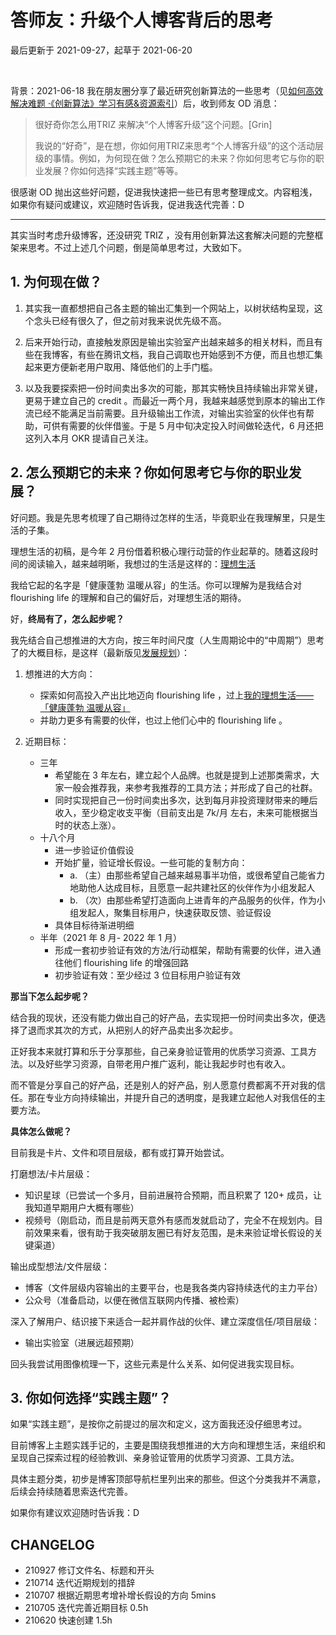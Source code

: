 # 答师友：升级个人博客背后的思考
最后更新于 2021-09-27，起草于 2021-06-20

<br> 

背景：2021-06-18 我在朋友圈分享了最近研究创新算法的一些思考（见[如何高效解决难题 ·《创新算法》学习有感&资源索引](mur/res_ARIZ.md)）后，收到师友 OD 消息：

> 很好奇你怎么用TRIZ 来解决“个人博客升级”这个问题。[Grin]
> 
> 我说的“好奇”，是在想，你如何用TRIZ来思考“个人博客升级”的这个活动层级的事情。例如，为何现在做？怎么预期它的未来？你如何思考它与你的职业发展？你如何选择“实践主题”等等。

很感谢 OD 抛出这些好问题，促进我快速把一些已有思考整理成文。内容粗浅，如果你有疑问或建议，欢迎随时告诉我，促进我迭代完善：D

---

其实当时考虑升级博客，还没研究 TRIZ ，没有用创新算法这套解决问题的完整框架来思考。不过上述几个问题，倒是简单思考过，大致如下。

## 1. 为何现在做？

1. 其实我一直都想把自己各主题的输出汇集到一个网站上，以树状结构呈现，这个念头已经有很久了，但之前对我来说优先级不高。

2. 后来开始行动，直接触发原因是输出实验室产出越来越多的相关材料，而且有些在我博客，有些在腾讯文档，我自己调取也开始感到不方便，而且也想汇集起来更方便新老用户取用、降低他们的上手门槛。

3. 以及我要探索把一份时间卖出多次的可能，那其实畅快且持续输出非常关键，更易于建立自己的 credit 。而最近一两个月，我越来越感觉到原本的输出工作流已经不能满足当前需要。且升级输出工作流，对输出实验室的伙伴也有帮助，可供有需要的伙伴借鉴。于是 5 月中旬决定投入时间做轮迭代，6 月还把这列入本月 OKR 提请自己关注。


## 2. 怎么预期它的未来？你如何思考它与你的职业发展？

好问题。我是先思考梳理了自己期待过怎样的生活，毕竟职业在我理解里，只是生活的子集。

理想生活的初稿，是今年 2 月份借着积极心理行动营的作业起草的。随着这段时间的阅读输入，越来越明晰，我想过的生活是这样的：[理想生活](https://ishanshan.im/#/about/idealife)

我给它起的名字是「健康蓬勃 温暖从容」的生活。你可以理解为是我结合对 flourishing life 的理解和自己的偏好后，对理想生活的期待。

好，**终局有了，怎么起步呢？**

我先结合自己想推进的大方向，按三年时间尺度（人生周期论中的“中周期”）思考了的大概目标，是这样（最新版见[发展规划](about/plan_lifedev.md)）：

1. 想推进的大方向：
    - 探索如何高投入产出比地迈向 flourishing life ，过上[我的理想生活——「健康蓬勃 温暖从容」](https://ishanshan.im/#/about/idealife)
    - 并助力更多有需要的伙伴，也过上他们心中的 flourishing life 。

3. 近期目标：
    * 三年
        * 希望能在 3 年左右，建立起个人品牌。也就是提到上述那类需求，大家一般会推荐我，来参考我推荐的工具方法；并形成了自己的社群。
        * 同时实现把自己一份时间卖出多次，达到每月非投资理财带来的睡后收入，至少稳定收支平衡（目前支出是 7k/月 左右，未来可能根据当时的状态上涨）。
    * 十八个月
        * 进一步验证价值假设
        * 开始扩量，验证增长假设。一些可能的复制方向：
            * a. （主）由那些希望自己越来越易事半功倍，或很希望自己能省力地助他人达成目标，且愿意一起共建社区的伙伴作为小组发起人
            * b. （次）由那些希望打造面向上进青年的产品服务的伙伴，作为小组发起人，聚集目标用户，快速获取反馈、验证假设
        * 具体目标待渐进明细
    * 半年（2021 年 8 月- 2022 年 1 月）
        * 形成一套初步验证有效的方法/行动框架，帮助有需要的伙伴，进入通往他们 flourishing life 的增强回路
        * 初步验证有效：至少经过 3 位目标用户验证有效


**那当下怎么起步呢？**

结合我的现状，还没有能力做出自己的好产品，去实现把一份时间卖出多次，便选择了退而求其次的方式，从把别人的好产品卖出多次起步。

正好我本来就打算和乐于分享那些，自己亲身验证管用的优质学习资源、工具方法。以及好些学习资源，自带老用户推广返利，能让我起步时也有收入。


而不管是分享自己的好产品，还是别人的好产品，别人愿意付费都离不开对我的信任。那在专业方向持续输出，并提升自己的透明度，是我建立起他人对我信任的主要方法。

**具体怎么做呢？**

目前我是卡片、文件和项目层级，都有或打算开始尝试。

打磨想法/卡片层级：
- 知识星球（已尝试一个多月，目前进展符合预期，而且积累了 120+ 成员，让我知道早期用户大概有哪些）
- 视频号（刚启动，而且是前两天意外有感而发就启动了，完全不在规划内。目前效果来看，很有助于我突破朋友圈已有好友范围，是未来验证增长假设的关键渠道）

输出成型想法/文件层级：
- 博客（文件层级内容输出的主要平台，也是我各类内容持续迭代的主力平台）
- 公众号（准备启动，以便在微信互联网内传播、被检索）

深入了解用户、结识接下来适合一起并肩作战的伙伴、建立深度信任/项目层级：
- 输出实验室（进展远超预期）


回头我尝试用图像梳理一下，这些元素是什么关系、如何促进我实现目标。


## 3. 你如何选择“实践主题”？

如果“实践主题”，是按你之前提过的层次和定义，这方面我还没仔细思考过。

目前博客上主题实践手记的，主要是围绕我想推进的大方向和理想生活，来组织和呈现自己探索过程的经验教训、亲身验证管用的优质学习资源、工具方法。

具体主题分类，初步是博客顶部导航栏里列出来的那些。但这个分类我并不满意，后续会持续随着思索迭代完善。

如果你有建议欢迎随时告诉我：D


## CHANGELOG 

- 210927 修订文件名、标题和开头
- 210714 迭代近期规划的措辞
- 210707 根据近期思考增补增长假设的方向 5mins
- 210705 迭代完善近期目标 0.5h
- 210620 快速创建 1.5h
